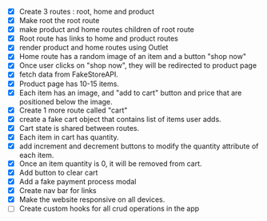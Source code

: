 -[x] Create 3 routes : root, home and product
-[x] Make root the root route
-[x] make product and home routes children of root route
-[x] Root route has links to home and product routes
-[x] render product and home routes using Outlet
-[x] Home route has a random image of an item and a button "shop now"
-[x] Once user clicks on "shop now", they will be redirected to product page
-[x] fetch data from FakeStoreAPI.
-[x] Product page has 10-15 items.
-[x] Each item has an image, and "add to cart" button and price that are positioned below the image.
-[x] Create 1 more route called "cart"
-[x] create a fake cart object that contains list of items user adds.
-[x] Cart state is shared between routes.
-[x] Each item in cart has quantity.
-[x] add increment and decrement buttons to modify the quantity attribute of each item.
-[x] Once an item quantity is 0, it will be removed from cart.
-[x] Add button to clear cart
-[x] Add a fake payment process modal
-[x] Create nav bar for links
-[x] Make the website responsive on all devices. 
-[ ] Create custom hooks for all crud operations in the app